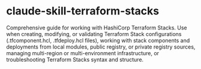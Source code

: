 # claude-skill-terraform-stacks

Comprehensive guide for working with HashiCorp Terraform Stacks. Use when creating, modifying, or validating Terraform Stack configurations (.tfcomponent.hcl, .tfdeploy.hcl files), working with stack components and deployments from local modules, public registry, or private registry sources, managing multi-region or multi-environment infrastructure, or troubleshooting Terraform Stacks syntax and structure.
